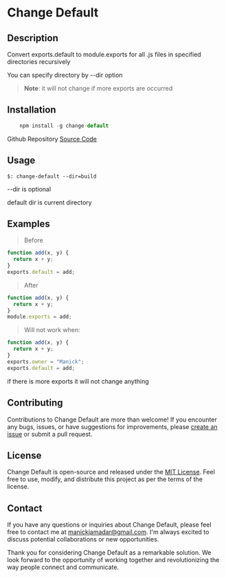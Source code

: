 # Change Default

## Description

Convert exports.default to module.exports for all .js files in specified directories recursively

You can specify directory by --dir option

> **Note**: it will not change if more exports are occurred

## Installation

```js
    npm install -g change-default
```

Github Repository
[Source Code](https://github.com/Creanick/change-default)

## Usage

```
$: change-default --dir=build
```

--dir is optional

default dir is current directory

## Examples

> Before

```javascript
function add(x, y) {
  return x + y;
}
exports.default = add;
```

> After

```javascript
function add(x, y) {
  return x + y;
}
module.exports = add;
```

> Will not work when:

```javascript
function add(x, y) {
  return x + y;
}
exports.owner = "Manick";
exports.default = add;
```

if there is more exports it will not change anything

## Contributing
Contributions to Change Default are more than welcome! If you encounter any bugs, issues, or have suggestions for improvements, please [create an issue](https://github.com/manickjamadar/change-default/issues) or submit a pull request.

## License
Change Default is open-source and released under the [MIT License](https://chat.openai.com/LICENSE). Feel free to use, modify, and distribute this project as per the terms of the license.

## Contact
If you have any questions or inquiries about Change Default, please feel free to contact me at [manickjamadar@gmail.com](mailto:manickjamadar@gmail.com). I'm always excited to discuss potential collaborations or new opportunities.

Thank you for considering Change Default as a remarkable solution. We look forward to the opportunity of working together and revolutionizing the way people connect and communicate.
